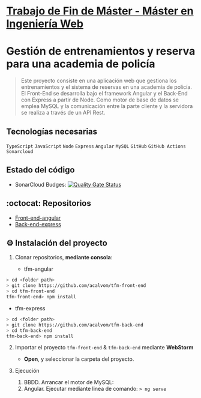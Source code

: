 # [Trabajo de Fin de Máster - Máster en Ingeniería Web](https://www.linkedin.com/in/andrea-calvo-moreno-63a71b115/)
# Gestión de entrenamientos y reserva para una academia de policía
> Este proyecto consiste en una aplicación web que gestiona los entrenamientos y el sistema de reservas en una 
>academia de policía. El Front-End se desarrolla bajo el framework Angular y el Back-End con Express a partir de Node. Como motor de base 
>de datos se emplea MySQL y la comunicación entre la parte cliente y la servidora se realiza a través de un API Rest.

## Tecnologías necesarias
`TypeScript` `JavaScript` `Node` `Express` `Angular` `MySQL` `GitHub` `GitHub Actions` `Sonarcloud`

## Estado del código
* SonarCloud Budges: [![Quality Gate Status](https://sonarcloud.io/api/project_badges/measure?project=acalvom_tfm-front-end&metric=alert_status)](https://sonarcloud.io/dashboard?id=acalvom_tfm-front-end)


## :octocat: Repositorios
* [Front-end-angular](https://github.com/acalvom/tfm-front-end)
* [Back-end-express](https://github.com/acalvom/tfm-back-end)

## :gear: Instalación del proyecto
1. Clonar repositorios, **mediante consola**:
   
   * tfm-angular
```sh
> cd <folder path>
> git clone https://github.com/acalvom/tfm-front-end
> cd tfm-front-end
tfm-front-end> npm install
```
   * tfm-express
```sh
> cd <folder path>
> git clone https://github.com/acalvom/tfm-back-end
> cd tfm-back-end
tfm-back-end> npm install
```

2. Importar el proyecto `tfm-front-end` & `tfm-back-end` mediante **WebStorm** 
   * **Open**, y seleccionar la carpeta del proyecto.

3. Ejecución
    1. BBDD. Arrancar el motor de MySQL: 
    4. Angular. Ejecutar mediante linea de comando: `> ng serve`
